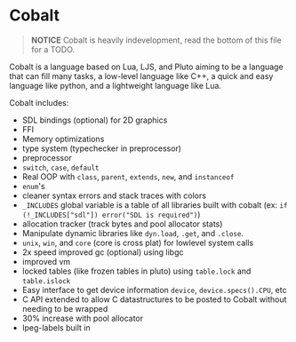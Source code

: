 # Cobalt
> **NOTICE** Cobalt is heavily indevelopment, read the bottom of this file for a TODO.

Cobalt is a language based on Lua, LJS, and Pluto aiming to be a language that can fill many tasks, a
low-level language like C++, a quick and easy language like python, and a lightweight language like Lua.

Cobalt includes:
- SDL bindings (optional) for 2D graphics
- FFI
- Memory optimizations
- type system (typechecker in preprocessor)
- preprocessor
- `switch`, `case`, `default`
- Real OOP with `class`, `parent`, `extends`, `new`, and `instanceof`
- `enum`'s
- cleaner syntax errors and stack traces with colors
- `_INCLUDES` global variable is a table of all libraries built with cobalt (ex: `if (!_INCLUDES["sdl"]) error("SDL is required")`)
- allocation tracker (track bytes and pool allocator stats)
- Manipulate dynamic libraries like `dyn.load`, `.get`, and `.close`. 
- `unix`, `win`, and `core` (core is cross plat) for lowlevel system calls
- 2x speed improved gc (optional) using libgc
- improved vm
- locked tables (like frozen tables in pluto) using `table.lock` and `table.islock`
- Easy interface to get device information `device`, `device.specs().CPU`, etc
- C API extended to allow C datastructures to be posted to Cobalt without needing to be wrapped
- 30% increase with pool allocator
- lpeg-labels built in
